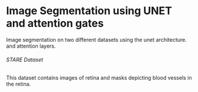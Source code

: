 # Image Segmentation using UNET and attention gates
Image segmentation on two different datasets using the unet architecture. and attention layers.
###### STARE Dataset
This dataset contains images of retina and masks depicting blood vessels in the retina.
